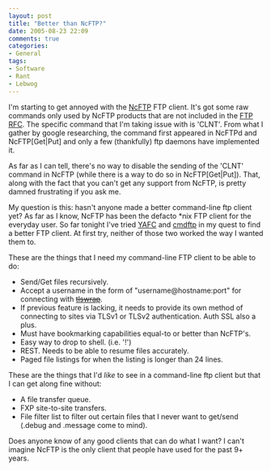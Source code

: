 ```yaml
---
layout: post
title: "Better than NcFTP?"
date: 2005-08-23 22:09
comments: true
categories:
- General
tags:
- Software
- Rant
- Lebwog
---
```

I'm starting to get annoyed with the [NcFTP](http://www.ncftp.com) FTP client.  It's got some raw commands only used by NcFTP products that are not included in the [FTP RFC](http://www.ietf.org/rfc/rfc0959.txt?number=0959).  The specific command that I'm taking issue with is 'CLNT'.  From what I gather by google researching, the command first appeared in NcFTPd and NcFTP[Get\|Put] and only a few (thankfully) ftp daemons have implemented it.

<!-- more -->

As far as I can tell, there's no way to disable the sending of the 'CLNT' command in NcFTP (while there is a way to do so in NcFTP[Get\|Put]).  That, along with the fact that you can't get any support from NcFTP, is pretty damned frustrating if you ask me.

My question is this:  hasn't anyone made a better command-line ftp client yet?  As far as I know, NcFTP has been the defacto \*nix FTP client for the everyday user.  So far tonight I've tried [YAFC](http://yafc.sourceforge.net/) and [cmdftp](http://cmdftp.sourceforge.net/) in my quest to find a better FTP client.  At first try, neither of those two worked the way I wanted them to.

These are the things that I need my command-line FTP client to be able to do:

* Send/Get files recursively.
* Accept a username in the form of "username@hostname:port" for connecting with [<strike>tlswrap</strike>](http://tlswrap.sunsite.dk).
* If previous feature is lacking, it needs to provide its own method of connecting to sites via TLSv1 or TLSv2 authentication.  Auth SSL also a plus.
* Must have bookmarking capabilities equal-to or better than NcFTP's.
* Easy way to drop to shell. (i.e. '!')
* REST.  Needs to be able to resume files accurately.
* Paged file listings for when the listing is longer than 24 lines.

These are the things that I'd _like_ to see in a command-line ftp client but that I can get along fine without:

* A file transfer queue.
* FXP site-to-site transfers.
* File filter list to filter out certain files that I never want to get/send (.debug and .message come to mind).

Does anyone know of any good clients that can do what I want?  I can't imagine NcFTP is the only client that people have used for the past 9+ years.
